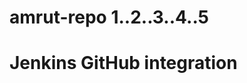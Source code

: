 # amrut-repo 1..2..3..4..5
<!DOCTYPE html>
<html>
<body>
<h1>Jenkins GitHub integration</h1>
</body>
</html>
